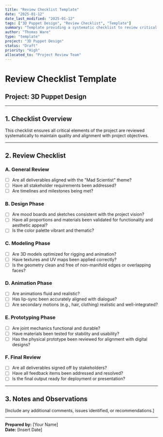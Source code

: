 ```yaml
---
title: "Review Checklist Template"
date: "2025-01-12"
date_last_modified: "2025-01-12"
tags: ["3D Puppet Design", "Review Checklist", "Template"]
summary: "Template providing a systematic checklist to review critical project elements across design, modeling, animation, and prototyping phases for the 3D Puppet Design project."
author: "Thomas Ware"
type: "template"
project: "3D Puppet Design"
status: "Draft"
priority: "High"
allocated_to: "Project Review Team"
---
```

# **Review Checklist Template**

## **Project:** 3D Puppet Design

---

## **1. Checklist Overview**
This checklist ensures all critical elements of the project are reviewed systematically to maintain quality and alignment with project objectives.

---

## **2. Review Checklist**

### **A. General Review**
- [ ] Are all deliverables aligned with the "Mad Scientist" theme?
- [ ] Have all stakeholder requirements been addressed?
- [ ] Are timelines and milestones being met?

### **B. Design Phase**
- [ ] Are mood boards and sketches consistent with the project vision?
- [ ] Have all proportions and materials been validated for functionality and aesthetic appeal?
- [ ] Is the color palette vibrant and thematic?

### **C. Modeling Phase**
- [ ] Are 3D models optimized for rigging and animation?
- [ ] Have textures and UV maps been applied correctly?
- [ ] Is the geometry clean and free of non-manifold edges or overlapping faces?

### **D. Animation Phase**
- [ ] Are animations fluid and realistic?
- [ ] Has lip-sync been accurately aligned with dialogue?
- [ ] Are secondary motions (e.g., hair, clothing) realistic and well-integrated?

### **E. Prototyping Phase**
- [ ] Are joint mechanics functional and durable?
- [ ] Have materials been tested for stability and usability?
- [ ] Has the physical prototype been reviewed for alignment with digital designs?

### **F. Final Review**
- [ ] Are all deliverables signed off by stakeholders?
- [ ] Have all feedback items been addressed and resolved?
- [ ] Is the final output ready for deployment or presentation?

---

## **3. Notes and Observations**
[Include any additional comments, issues identified, or recommendations.]

---

**Prepared by:** [Your Name]  
**Date:** [Insert Date]